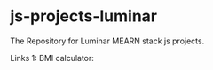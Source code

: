 # js-projects-luminar

The Repository for Luminar MEARN stack js projects.

Links
1: BMI calculator:  